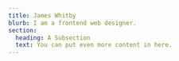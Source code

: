 ```yaml
---
title: James Whitby
blurb: I am a frontend web designer.
section:
  heading: A Subsection
  text: You can put even more content in here.
---
```

